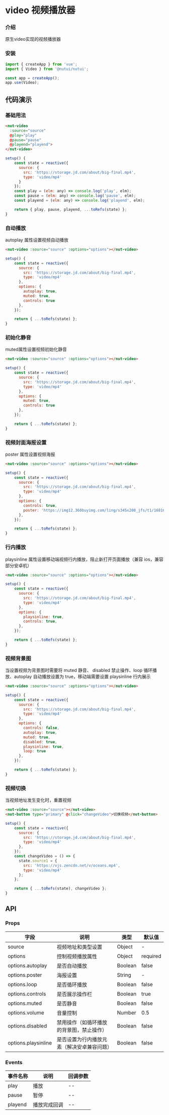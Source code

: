 #  video 视频播放器

### 介绍

原生video实现的视频播放器

### 安装

``` javascript
import { createApp } from 'vue';
import { Video } from '@nutui/nutui';

const app = createApp();
app.use(Video);
```

## 代码演示

### 基础用法

```html
<nut-video
  :source="source"
  @play="play"
  @pause="pause"
  @playend="playend">
</nut-video>
```

```javascript
setup() {
    const state = reactive({
      source: {
        src: 'https://storage.jd.com/about/big-final.mp4',
        type: 'video/mp4'
      }
    });
    const play = (elm: any) => console.log('play', elm);
    const pause = (elm: any) => console.log('pause', elm);
    const playend = (elm: any) => console.log('playend', elm);

    return { play, pause, playend, ...toRefs(state) };
}
```

### 自动播放
autoplay 属性设置视频自动播放
```html
<nut-video :source="source" :options="options"></nut-video>
```

```javascript
setup() {
    const state = reactive({
      source: {
        src: 'https://storage.jd.com/about/big-final.mp4',
        type: 'video/mp4'
      },
      options: {
        autoplay: true,
        muted: true,
        controls: true
      },
    });

    return { ...toRefs(state) };
}
```

### 初始化静音
muted属性设置视频初始化静音
```html
<nut-video :source="source" :options="options"></nut-video>
```

```javascript
setup() {
    const state = reactive({
      source: {
        src: 'https://storage.jd.com/about/big-final.mp4',
        type: 'video/mp4'
      },
      options: {
        muted: true,
        controls: true
      },
    });

    return { ...toRefs(state) };
}
```

### 视频封面海报设置
poster 属性设置视频海报
```html
<nut-video :source="source" :options="options"></nut-video>
```

```javascript
setup() {
    const state = reactive({
      source: {
        src: 'https://storage.jd.com/about/big-final.mp4',
        type: 'video/mp4'
      },
      options: {
        controls: true,
        poster: 'https://img12.360buyimg.com/ling/s345x208_jfs/t1/168105/33/8417/54825/603df06dEfcddc4cb/21f9f5d0a1b3dad4.jpg.webp'
      },
    });

    return { ...toRefs(state) };
}
```

### 行内播放
playsinline 属性设置移动端视频行内播放，阻止新打开页面播放（兼容 ios，兼容部分安卓机）
```html
<nut-video :source="source" :options="options"></nut-video>
```

```javascript
setup() {
    const state = reactive({
      source: {
        src: 'https://storage.jd.com/about/big-final.mp4',
        type: 'video/mp4'
      },
      options: {
        playsinline: true,
        controls: true,
      },
    });

    return { ...toRefs(state) };
}
```

### 视频背景图
当设置视频为背景图时需要将 muted 静音、 disabled 禁止操作、loop 循环播放、autoplay 自动播放设置为 true，移动端需要设置 playsinline 行内展示
```html
<nut-video :source="source" :options="options"></nut-video>
```

```javascript
setup() {
    const state = reactive({
      source: {
        src: 'https://storage.jd.com/about/big-final.mp4',
        type: 'video/mp4'
      },
      options: {
        controls: false,
        autoplay: true,
        muted: true,
        disabled: true,
        playsinline: true,
        loop: true
      },
    });

    return { ...toRefs(state) };
}
```

### 视频切换
当视频地址发生变化时，重置视频
```html
<nut-video :source="source"></nut-video>
<nut-button type="primary" @click="changeVideo">切换视频</nut-button>
```

```javascript
setup() {
    const state = reactive({
      source: {
        src: 'https://storage.jd.com/about/big-final.mp4',
        type: 'video/mp4'
      },
    });
    const changeVideo = () => {
      state.source1 = {
        src: 'https://vjs.zencdn.net/v/oceans.mp4',
        type: 'video/mp4'
      };
    };

    return { ...toRefs(state), changeVideo };
}
```


## API

### Props

| 字段                | 说明                                       | 类型    | 默认值   |
| ------------------- | ------------------------------------------ | ------- | -------- |
| source             | 视频地址和类型设置                         | Object   | -        |
| options             | 控制视频播放属性                           | Object  | required |
| options.autoplay    | 是否自动播放                               | Boolean | false    |
| options.poster      | 海报设置                                   | String  | -        |
| options.loop        | 是否循环播放                               | Boolean | false    |
| options.controls    | 是否展示操作栏                             | Boolean | true     |
| options.muted       | 是否静音                                   | Boolean | false    |
| options.volume      | 音量控制                                   | Number  | 0.5      |
| options.disabled    | 禁用操作（如循环播放的背景图，禁止操作）   | Boolean | false    |
| options.playsinline | 是否设置为行内播放元素（解决安卓兼容问题） | Boolean | false    |

### Events

| 事件名称 | 说明         | 回调参数 |
| -------- | ------------ | -------- |
| play     | 播放         | --       |
| pause    | 暂停         | --       |
| playend  | 播放完成回调 | --       |
